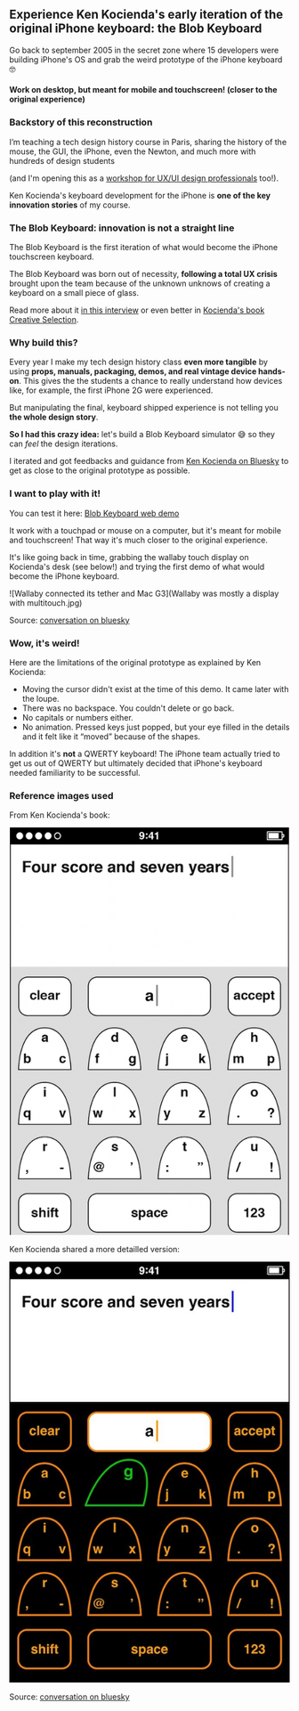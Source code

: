 ## Experience Ken Kocienda's early iteration of the original iPhone keyboard: the Blob Keyboard

Go back to september 2005 in the secret zone where 15 developers were building iPhone's OS and grab the weird prototype of the iPhone keyboard 🤓

#### Work on desktop, but meant for mobile and touchscreen! (closer to the original experience)

### Backstory of this reconstruction

I’m teaching a tech design history course in Paris, sharing the history of the mouse, the GUI, the iPhone, even the Newton, and much more with hundreds of design students 

(and I'm opening this as a [workshop for UX/UI design professionals](http://juliendorra.com/atelier-histoire-ux/en/) too!).

Ken Kocienda's keyboard development for the iPhone is **one of the key innovation stories** of my course.

### The Blob Keyboard: innovation is not a straight line

The Blob Keyboard is the first iteration of what would become the iPhone touchscreen keyboard. 

The Blob Keyboard was born out of necessity, **following a total UX crisis** brought upon the team because of the unknown unknows of creating a keyboard on a small piece of glass. 

Read more about it [in this interview](https://qz.com/1380188/ken-kocienda-qa) or even better in [Kocienda's book Creative Selection](http://creativeselection.io).

### Why build this?

Every year I make my tech design history class **even more tangible** by using **props, manuals, packaging, demos, and real vintage device hands-on**. This gives the the students a chance to really understand how devices like, for example, the first iPhone 2G were experienced. 

But manipulating the final, keyboard shipped experience is not telling you **the whole design story**.

**So I had this crazy idea:** let's build a Blob Keyboard simulator 😅 so they can *feel* the design iterations.

I iterated and got feedbacks and guidance from [Ken Kocienda on Bluesky](https://bsky.app/profile/kocienda.bsky.social) to get as close to the original prototype as possible.

### I want to play with it!

You can test it here: [Blob Keyboard web demo](https://juliendorra.github.io/blob-keyboard-simulator/blob-keyboard-simulator.html)

It work with a touchpad or mouse on a computer, but it's meant for mobile and touchscreen! That way it's much closer to the original experience.

It's like going back in time, grabbing the wallaby touch display on Kocienda's desk (see below!) and trying the first demo of what would become the iPhone keyboard.

![Wallaby connected its tether and Mac G3](Wallaby was mostly a display with multitouch.jpg)

Source: [conversation on bluesky](https://bsky.app/profile/kocienda.bsky.social/post/3llw4fa25tc2u)

### Wow, it's weird!

Here are the limitations of the original prototype as explained by Ken Kocienda:

 - Moving the cursor didn't exist at the time of this demo. It came later with the loupe.
 - There was no backspace. You couldn't delete or go back.
 - No capitals or numbers either.
 - No animation. Pressed keys just popped, but your eye filled in the details and it felt like it “moved” because of the shapes.

In addition it's **not** a QWERTY keyboard! The iPhone team actually tried to get us out of QWERTY but ultimately decided that iPhone's keyboard needed familiarity to be successful.

### Reference images used

From Ken Kocienda's book:

![blob-keyboard-book](blob-keyboard-book.png)

Ken Kocienda shared a more detailled version:

![blob-keyboard-bluesky](blob-keyboard-reference-kocienda.jpg)

Source: [conversation on bluesky](https://bsky.app/profile/kocienda.bsky.social/post/3llmuxfgud22i)

